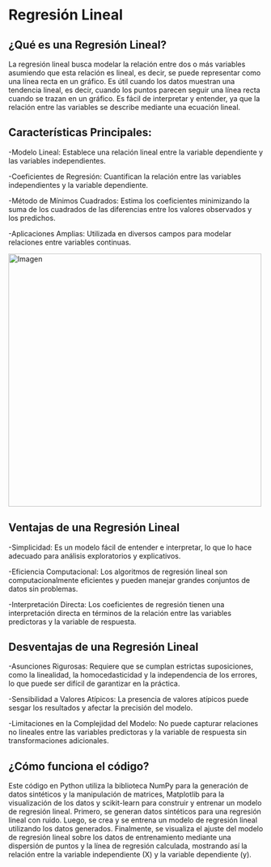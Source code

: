 # Regresión Lineal

## ¿Qué es una Regresión Lineal?

La regresión lineal busca modelar la relación entre dos o más variables asumiendo que esta relación es lineal, es decir, se puede representar como una línea recta en un gráfico.
Es útil cuando los datos muestran una tendencia lineal, es decir, cuando los puntos parecen seguir una línea recta cuando se trazan en un gráfico.
Es fácil de interpretar y entender, ya que la relación entre las variables se describe mediante una ecuación lineal.

## Características Principales:

-Modelo Lineal: Establece una relación lineal entre la variable dependiente y las variables independientes.

-Coeficientes de Regresión: Cuantifican la relación entre las variables independientes y la variable dependiente.

-Método de Mínimos Cuadrados: Estima los coeficientes minimizando la suma de los cuadrados de las diferencias entre los valores observados y los predichos.

-Aplicaciones Amplias: Utilizada en diversos campos para modelar relaciones entre variables continuas.

<img src="https://es.mathworks.com/discovery/linear-regression/_jcr_content/mainParsys/band_1231704498_copy/mainParsys/columns_copy_copy/576c621e-2672-40ed-a0dc-e9e61b6f50d2/columns_copy/4a00ee99-d2e4-4625-991c-ded888e86b86/image_copy.adapt.full.medium.jpg/1701682046758.jpg" alt="Imagen" width=500>

## Ventajas de una Regresión Lineal

-Simplicidad: Es un modelo fácil de entender e interpretar, lo que lo hace adecuado para análisis exploratorios y explicativos.

-Eficiencia Computacional: Los algoritmos de regresión lineal son computacionalmente eficientes y pueden manejar grandes conjuntos de datos sin problemas.

-Interpretación Directa: Los coeficientes de regresión tienen una interpretación directa en términos de la relación entre las variables predictoras y la variable de respuesta.

## Desventajas de una Regresión Lineal

-Asunciones Rigurosas: Requiere que se cumplan estrictas suposiciones, como la linealidad, la homocedasticidad y la independencia de los errores, lo que puede ser difícil de garantizar en la práctica.

-Sensibilidad a Valores Atípicos: La presencia de valores atípicos puede sesgar los resultados y afectar la precisión del modelo.

-Limitaciones en la Complejidad del Modelo: No puede capturar relaciones no lineales entre las variables predictoras y la variable de respuesta sin transformaciones adicionales.

## ¿Cómo funciona el código?


Este código en Python utiliza la biblioteca NumPy para la generación de datos sintéticos y la manipulación de matrices, Matplotlib para la visualización de los datos y scikit-learn para construir y entrenar un modelo de regresión lineal. Primero, se generan datos sintéticos para una regresión lineal con ruido. Luego, se crea y se entrena un modelo de regresión lineal utilizando los datos generados. Finalmente, se visualiza el ajuste del modelo de regresión lineal sobre los datos de entrenamiento mediante una dispersión de puntos y la línea de regresión calculada, mostrando así la relación entre la variable independiente (X) y la variable dependiente (y).





